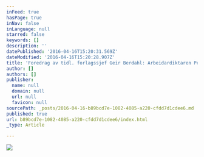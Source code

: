 ```yaml
---
inFeed: true
hasPage: true
inNav: false
inLanguage: null
starred: false
keywords: []
description: ''
datePublished: '2016-04-16T15:20:31.569Z'
dateModified: '2016-04-16T15:20:28.907Z'
title: 'Foredrag av tidl. forlagssjef Geir Berdahl: Arbeidardiktaren Per Sivle, med hovudvekt på romanen «Streik»'
author: []
authors: []
publisher:
  name: null
  domain: null
  url: null
  favicon: null
sourcePath: _posts/2016-04-16-b89bcd7e-1082-4085-a220-cfdd7d1cdee6.md
published: true
url: b89bcd7e-1082-4085-a220-cfdd7d1cdee6/index.html
_type: Article

---
```

![](https://the-grid-user-content.s3-us-west-2.amazonaws.com/1002a2b7-8772-44cb-b066-80ca4102ce03.jpg)